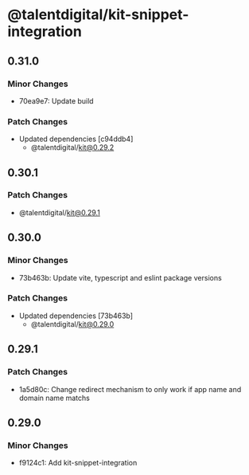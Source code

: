 # @talentdigital/kit-snippet-integration

## 0.31.0

### Minor Changes

- 70ea9e7: Update build

### Patch Changes

- Updated dependencies [c94ddb4]
  - @talentdigital/kit@0.29.2

## 0.30.1

### Patch Changes

- @talentdigital/kit@0.29.1

## 0.30.0

### Minor Changes

- 73b463b: Update vite, typescript and eslint package versions

### Patch Changes

- Updated dependencies [73b463b]
  - @talentdigital/kit@0.29.0

## 0.29.1

### Patch Changes

- 1a5d80c: Change redirect mechanism to only work if app name and domain name matchs

## 0.29.0

### Minor Changes

- f9124c1: Add kit-snippet-integration
